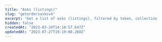 ```yaml
---
title: "Asks (listings)"
slug: "getordersasksv4"
excerpt: "Get a list of asks (listings), filtered by token, collection or maker. This API is designed for efficiently ingesting large volumes of orders, for external processing.\n\n Please mark `excludeEOA` as `true` to exclude Blur orders."
hidden: false
createdAt: "2023-03-24T14:10:57.647Z"
updatedAt: "2023-07-27T19:19:08.260Z"
---
```

